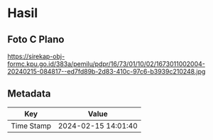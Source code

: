 # Hasil

## Foto C Plano

https://sirekap-obj-formc.kpu.go.id/383a/pemilu/pdpr/16/73/01/10/02/1673011002004-20240215-084817--ed7fd89b-2d83-410c-97c6-b3939c210248.jpg


## Metadata

| Key        | Value               |
| ---------- | ------------------- |
| Time Stamp | 2024-02-15 14:01:40 |



